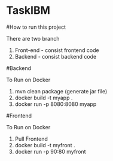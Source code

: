 # TaskIBM


#How to run this project

There are two branch
 1. Front-end - consist frontend code
 2. Backend - consist backend code
 
 #Backend
 
 To Run on Docker
 1) mvn clean package (generate jar file)
 2) docker build -t myapp .
 3) docker run -p 8080:8080 myapp
 
 
 #Frontend
 
 To Run on Docker
 1) Pull Frontend
 2) docker build -t myfront .
 3) docker run -p 90:80 myfront
